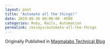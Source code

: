 ```yaml
---
layout: post
title: "Automate all the things!"
date: 2019-06-26 00:00:00 -0500
categories: Ruby, Rails, Automation
permalink: /essays/automate-all-the-things
---
```


Originally Published in [Magmalabs Technical Blog](http://blog.magmalabs.io/2019/03/26/automate-all-the-things.html)
